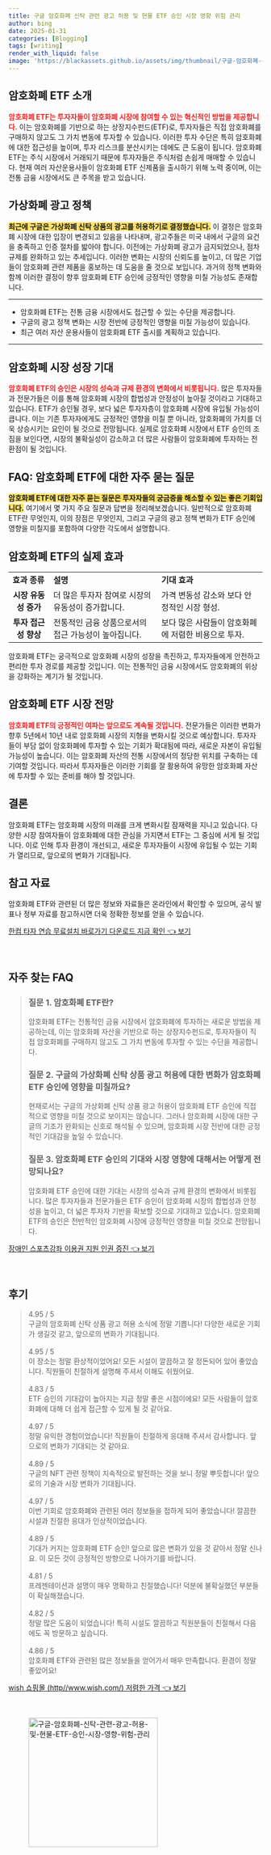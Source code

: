 ```yaml
---
title: 구글 암호화폐 신탁 관련 광고 허용 및 현물 ETF 승인 시장 영향 위험 관리
author: bing
date: 2025-01-31
categories: [Blogging]
tags: [writing]
render_with_liquid: false
image: 'https://blackassets.github.io/assets/img/thumbnail/구글-암호화폐-신탁-관련-광고-허용-및-현물-ETF-승인-시장-영향-위험-관리.webp'
---
```



<h2 id='암호화폐_ETF소개'>암호화폐 ETF 소개</h2>

<p><b><span style="color: #ee2323;">암호화폐 ETF는 투자자들이 암호화폐 시장에 참여할 수 있는 혁신적인 방법을 제공합니다.</span></b> 이는 암호화폐를 기반으로 하는 상장지수펀드(ETF)로, 투자자들은 직접 암호화폐를 구매하지 않고도 그 가치 변동에 투자할 수 있습니다. 이러한 투자 수단은 특히 암호화폐에 대한 접근성을 높이며, 투자 리스크를 분산시키는 데에도 큰 도움이 됩니다. 암호화폐 ETF는 주식 시장에서 거래되기 때문에 투자자들은 주식처럼 손쉽게 매매할 수 있습니다. 현재 여러 자산운용사들이 암호화폐 ETF 신제품을 출시하기 위해 노력 중이며, 이는 전통 금융 시장에서도 큰 주목을 받고 있습니다.</p>

<h2 id='가상화폐_광고정책'>가상화폐 광고 정책</h2>

<p><b><span style="background-color: #ffe066;">최근에 구글은 가상화폐 신탁 상품의 광고를 허용하기로 결정했습니다.</span></b> 이 결정은 암호화폐 시장에 대한 입장이 변경되고 있음을 나타내며, 광고주들은 미국 내에서 구글의 요건을 충족하고 인증 절차를 밟아야 합니다. 이전에는 가상화폐 광고가 금지되었으나, 점차 규제를 완화하고 있는 추세입니다. 이러한 변화는 시장의 신뢰도를 높이고, 더 많은 기업들이 암호화폐 관련 제품을 홍보하는 데 도움을 줄 것으로 보입니다. 과거의 정책 변화와 함께 이러한 결정이 향후 암호화폐 ETF 승인에 긍정적인 영향을 미칠 가능성도 존재합니다.</p>

<hr />

<ul>
    <li>암호화폐 ETF는 전통 금융 시장에서도 접근할 수 있는 수단을 제공합니다.</li>
    <li>구글의 광고 정책 변화는 시장 전반에 긍정적인 영향을 미칠 가능성이 있습니다.</li>
    <li>최근 여러 자산 운용사들이 암호화폐 ETF 출시를 계획하고 있습니다.</li>
</ul>

<hr />

<h2 id='암호화폐시장_성장기대'>암호화폐 시장 성장 기대</h2>

<p><b><span style="color: #ee2323;">암호화폐 ETF의 승인은 시장의 성숙과 규제 환경의 변화에서 비롯됩니다.</span></b> 많은 투자자들과 전문가들은 이를 통해 암호화폐 시장의 합법성과 안정성이 높아질 것이라고 기대하고 있습니다. ETF가 승인될 경우, 보다 넓은 투자자층이 암호화폐 시장에 유입될 가능성이 큽니다. 이는 기존 투자자에게도 긍정적인 영향을 미칠 뿐 아니라, 암호화폐의 가치를 더욱 상승시키는 요인이 될 것으로 전망됩니다. 실제로 암호화폐 시장에서 ETF 승인의 조짐을 보인다면, 시장의 불확실성이 감소하고 더 많은 사람들이 암호화폐에 투자하는 전환점이 될 것입니다.</p>

<h2 id='FAQ_암호화폐ETF'>FAQ: 암호화폐 ETF에 대한 자주 묻는 질문</h2>

<p><b><span style="background-color: #ffe066;">암호화폐 ETF에 대한 자주 묻는 질문은 투자자들의 궁금증을 해소할 수 있는 좋은 기회입니다.</span></b> 여기에서 몇 가지 주요 질문과 답변을 정리해보겠습니다. 일반적으로 암호화폐 ETF란 무엇인지, 이의 장점은 무엇인지, 그리고 구글의 광고 정책 변화가 ETF 승인에 영향을 미칠지를 포함하여 다양한 각도에서 설명합니다.</p>

<h2 id='암호화폐ETF_실제효과'>암호화폐 ETF의 실제 효과</h2>

<table>
    <tr>
        <td><b>효과 종류</b></td>
        <td><b>설명</b></td>
        <td><b>기대 효과</b></td>
    </tr>
    <tr>
        <td style="text-align: center; height: 17px;"><b>시장 유동성 증가</b></td>
        <td>더 많은 투자자 참여로 시장의 유동성이 증가합니다.</td>
        <td>가격 변동성 감소와 보다 안정적인 시장 형성.</td>
    </tr>
    <tr>
        <td style="text-align: center; height: 17px;"><b>투자 접근성 향상</b></td>
        <td>전통적인 금융 상품으로서의 접근 가능성이 높아집니다.</td>
        <td>보다 많은 사람들이 암호화폐에 저렴한 비용으로 투자.</td>
    </tr>
</table>

<p>암호화폐 ETF는 궁극적으로 암호화폐 시장의 성장을 촉진하고, 투자자들에게 안전하고 편리한 투자 경로를 제공할 것입니다. 이는 전통적인 금융 시장에서도 암호화폐의 위상을 강화하는 계기가 될 것입니다.</p>

<h2 id='암호화폐ETFs시장_전망'>암호화폐 ETF 시장 전망</h2>

<p><b><span style="color: #ee2323;">암호화폐 ETF의 긍정적인 여파는 앞으로도 계속될 것입니다.</span></b> 전문가들은 이러한 변화가 향후 5년에서 10년 내로 암호화폐 시장의 지형을 변화시킬 것으로 예상합니다. 투자자들이 부담 없이 암호화폐에 투자할 수 있는 기회가 확대됨에 따라, 새로운 자본이 유입될 가능성이 높습니다. 이는 암호화폐 자산의 전통 시장에서의 정당한 위치를 구축하는 데 기여할 것입니다. 따라서 투자자들은 이러한 기회를 잘 활용하여 유망한 암호화폐 자산에 투자할 수 있는 준비를 해야 할 것입니다.</p>

<h2 id='암호화폐ETFs_결론'>결론</h2>

<p>암호화폐 ETF는 암호화폐 시장의 미래를 크게 변화시킬 잠재력을 지니고 있습니다. 다양한 시장 참여자들이 암호화폐에 대한 관심을 가지면서 ETF는 그 중심에 서게 될 것입니다. 이로 인해 투자 환경이 개선되고, 새로운 투자자들이 시장에 유입될 수 있는 기회가 열리므로, 앞으로의 변화가 기대됩니다.</p>

<h2 id='참고자료'>참고 자료</h2>

<p>암호화폐 ETF와 관련된 더 많은 정보와 자료들은 온라인에서 확인할 수 있으며, 공식 발표나 정부 자료를 참고하시면 더욱 정확한 정보를 얻을 수 있습니다.</p>


<p><a class="click-button" title="한컴 타자 연습 무료설치 바로가기 다운로드 지금 확인" href="https://blackassets.github.io/posts/%ED%95%9C%EC%BB%B4-%ED%83%80%EC%9E%90-%EC%97%B0%EC%8A%B5-%EB%AC%B4%EB%A3%8C%EC%84%A4%EC%B9%98-%EB%B0%94%EB%A1%9C%EA%B0%80%EA%B8%B0-%EB%8B%A4%EC%9A%B4%EB%A1%9C%EB%93%9C-%EC%A7%80%EA%B8%88-%ED%99%95%EC%9D%B8/" rel="dofollow">한컴 타자 연습 무료설치 바로가기 다운로드 지금 확인 👈 보기</a></p><br>
<h2 id='자주_찾는_FAQ'>자주 찾는 FAQ</h2>
<div itemscope="" itemtype="https://schema.org/FAQPage"> 
<blockquote> 
<div itemscope="" itemprop="mainEntity" itemtype="https://schema.org/Question"> 
<h3 itemprop="name">질문 1. 암호화폐 ETF란?</h3> 
<div itemscope="" itemprop="acceptedAnswer" itemtype="https://schema.org/Answer"> 
<span itemprop="text"> 
<p>암호화폐 ETF는 전통적인 금융 시장에서 암호화폐에 투자하는 새로운 방법을 제공하는데, 이는 암호화폐 자산을 기반으로 하는 상장지수펀드로, 투자자들이 직접 암호화폐를 구매하지 않고도 그 가치 변동에 투자할 수 있는 수단을 제공합니다.</p> 
</span> 
</div> 
</div> 

<div itemscope="" itemprop="mainEntity" itemtype="https://schema.org/Question"> 
<h3 itemprop="name">질문 2. 구글의 가상화폐 신탁 상품 광고 허용에 대한 변화가 암호화폐 ETF 승인에 영향을 미칠까요?</h3> 
<div itemscope="" itemprop="acceptedAnswer" itemtype="https://schema.org/Answer"> 
<span itemprop="text"> 
<p>현재로서는 구글의 가상화폐 신탁 상품 광고 허용이 암호화폐 ETF 승인에 직접적으로 영향을 미칠 것으로 보이지는 않습니다. 그러나 암호화폐 시장에 대한 구글의 기조가 완화되는 신호로 해석될 수 있으며, 암호화폐 시장 전반에 대한 긍정적인 기대감을 높일 수 있습니다.</p> 
</span> 
</div> 
</div> 

<div itemscope="" itemprop="mainEntity" itemtype="https://schema.org/Question"> 
<h3 itemprop="name">질문 3. 암호화폐 ETF 승인의 기대와 시장 영향에 대해서는 어떻게 전망되나요?</h3> 
<div itemscope="" itemprop="acceptedAnswer" itemtype="https://schema.org/Answer"> 
<span itemprop="text"> 
<p>암호화폐 ETF 승인에 대한 기대는 시장의 성숙과 규제 환경의 변화에서 비롯됩니다. 많은 투자자들과 전문가들은 ETF 승인이 암호화폐 시장의 합법성과 안정성을 높이고, 더 넓은 투자자 기반을 확보할 것으로 기대하고 있습니다. 암호화폐 ETF의 승인은 전반적인 암호화폐 시장에 긍정적인 영향을 미칠 것으로 전망됩니다.</p> 
</span> 
</div> 
</div> 
</blockquote> 
</div>
<p><a class="click-button" title="장애인 스포츠강좌 이용권 지원 인권 증진" href="https://blackassets.github.io/posts/%EC%9E%A5%EC%95%A0%EC%9D%B8-%EC%8A%A4%ED%8F%AC%EC%B8%A0%EA%B0%95%EC%A2%8C-%EC%9D%B4%EC%9A%A9%EA%B6%8C-%EC%A7%80%EC%9B%90-%EC%9D%B8%EA%B6%8C-%EC%A6%9D%EC%A7%84/" rel="dofollow">장애인 스포츠강좌 이용권 지원 인권 증진 👈 보기</a></p><br>
<h2 id='후기'>후기</h2>
<div itemscope itemtype="https://schema.org/Product">
  <blockquote>
  <div itemprop="review" itemscope itemtype="https://schema.org/Review">
      <div itemprop="reviewRating" itemscope itemtype="https://schema.org/Rating"> <span itemprop="ratingValue">4.95</span> / <span itemprop="bestRating">5</span> </div>
      <span itemprop="reviewBody">구글의 암호화폐 신탁 상품 광고 허용 소식에 정말 기쁩니다! 다양한 새로운 기회가 생길것 같고, 앞으로의 변화가 기대됩니다. </span>
  </div>
  <br>
  <div itemprop="review" itemscope itemtype="https://schema.org/Review">
      <div itemprop="reviewRating" itemscope itemtype="https://schema.org/Rating"> <span itemprop="ratingValue">4.95</span> / <span itemprop="bestRating">5</span> </div>
      <span itemprop="reviewBody">이 장소는 정말 환상적이었어요! 모든 시설이 깔끔하고 잘 정돈되어 있어 좋았습니다. 직원들이 친절하게 설명해 주셔서 이해도 쉬웠어요.</span>
  </div>
  <br>
  <div itemprop="review" itemscope itemtype="https://schema.org/Review">
      <div itemprop="reviewRating" itemscope itemtype="https://schema.org/Rating"> <span itemprop="ratingValue">4.83</span> / <span itemprop="bestRating">5</span> </div>
      <span itemprop="reviewBody">ETF 승인의 기대감이 높아지는 지금 정말 좋은 시점이에요! 모든 사람들이 암호화폐에 대해 더 쉽게 접근할 수 있게 될 것 같아요.</span>
  </div>
  <br>
  <div itemprop="review" itemscope itemtype="https://schema.org/Review">
      <div itemprop="reviewRating" itemscope itemtype="https://schema.org/Rating"> <span itemprop="ratingValue">4.97</span> / <span itemprop="bestRating">5</span> </div>
      <span itemprop="reviewBody">정말 유익한 경험이었습니다! 직원들이 친절하게 응대해 주셔서 감사합니다. 앞으로의 변화가 기대되는 것 같아요.</span>
  </div>
  <br>
  <div itemprop="review" itemscope itemtype="https://schema.org/Review">
      <div itemprop="reviewRating" itemscope itemtype="https://schema.org/Rating"> <span itemprop="ratingValue">4.89</span> / <span itemprop="bestRating">5</span> </div>
      <span itemprop="reviewBody">구글의 NFT 관련 정책이 지속적으로 발전하는 것을 보니 정말 뿌듯합니다! 앞으로의 기술과 시장 변화가 기대됩니다.</span>
  </div>
  <br>
  <div itemprop="review" itemscope itemtype="https://schema.org/Review">
      <div itemprop="reviewRating" itemscope itemtype="https://schema.org/Rating"> <span itemprop="ratingValue">4.97</span> / <span itemprop="bestRating">5</span> </div>
      <span itemprop="reviewBody">이번 기회로 암호화폐와 관련된 여러 정보들을 접하게 되어 좋았습니다! 깔끔한 시설과 친절한 응대가 인상적이었습니다.</span>
  </div>
  <br>
  <div itemprop="review" itemscope itemtype="https://schema.org/Review">
      <div itemprop="reviewRating" itemscope itemtype="https://schema.org/Rating"> <span itemprop="ratingValue">4.89</span> / <span itemprop="bestRating">5</span> </div>
      <span itemprop="reviewBody">기대가 커지는 암호화폐 ETF 승인! 앞으로 많은 변화가 있을 것 같아서 정말 신나요. 이 모든 것이 긍정적인 방향으로 나아가기를 바랍니다.</span>
  </div>
  <br>
  <div itemprop="review" itemscope itemtype="https://schema.org/Review">
      <div itemprop="reviewRating" itemscope itemtype="https://schema.org/Rating"> <span itemprop="ratingValue">4.81</span> / <span itemprop="bestRating">5</span> </div>
      <span itemprop="reviewBody">프레젠테이션과 설명이 매우 명확하고 친절했습니다! 덕분에 불확실했던 부분들이 확실해졌습니다.</span>
  </div>
  <br>
  <div itemprop="review" itemscope itemtype="https://schema.org/Review">
      <div itemprop="reviewRating" itemscope itemtype="https://schema.org/Rating"> <span itemprop="ratingValue">4.82</span> / <span itemprop="bestRating">5</span> </div>
      <span itemprop="reviewBody">정말 많은 도움이 되었습니다! 특히 시설도 깔끔하고 직원분들이 친절해서 다음에도 꼭 방문하고 싶습니다.</span>
  </div>
  <br>
  <div itemprop="review" itemscope itemtype="https://schema.org/Review">
      <div itemprop="reviewRating" itemscope itemtype="https://schema.org/Rating"> <span itemprop="ratingValue">4.86</span> / <span itemprop="bestRating">5</span> </div>
      <span itemprop="reviewBody">암호화폐 ETF와 관련된 많은 정보들을 얻어가서 매우 만족합니다. 환경이 정말 좋았어요!</span>
  </div>
  </blockquote>
</div>
<p><a class="click-button" title="wish 쇼핑몰 (http//www.wish.com/) 저렴한 가격" href="https://blackassets.github.io/posts/wish-%EC%87%BC%ED%95%91%EB%AA%B0-(httpwww.wish.com)-%EC%A0%80%EB%A0%B4%ED%95%9C-%EA%B0%80%EA%B2%A9/" rel="dofollow">wish 쇼핑몰 (http//www.wish.com/) 저렴한 가격 👈 보기</a></p><br>
<figure class="image"><img src="https://blackassets.github.io/assets/img/thumbnail/구글-암호화폐-신탁-관련-광고-허용-및-현물-ETF-승인-시장-영향-위험-관리.webp" alt="구글-암호화폐-신탁-관련-광고-허용-및-현물-ETF-승인-시장-영향-위험-관리" width="256" height="256"></figure>